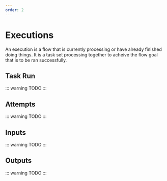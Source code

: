 ```yaml
---
order: 2
---
```

# Executions

An execution is a flow that is currently processing or have already finished doing things. It is a task set processing together to acheive the flow goal that is to be ran successfully.


## Task Run
::: warning
TODO
:::

## Attempts 
::: warning
TODO
:::

## Inputs 
::: warning
TODO
:::

## Outputs 
::: warning
TODO
:::